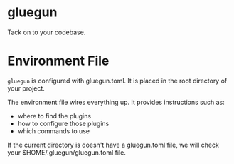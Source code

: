 # gluegun

Tack on to your codebase.

# Environment File

`gluegun` is configured with gluegun.toml.  It is placed in the root directory of your project. 

The environment file wires everything up.  It provides instructions such as:

* where to find the plugins
* how to configure those plugins
* which commands to use

If the current directory is doesn't have a gluegun.toml file, we will check your
$HOME/.gluegun/gluegun.toml file. 
